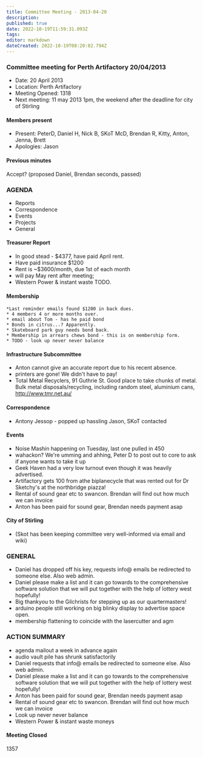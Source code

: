 ```yaml
---
title: Committee Meeting - 2013-04-20
description: 
published: true
date: 2022-10-19T11:59:31.093Z
tags: 
editor: markdown
dateCreated: 2022-10-19T08:20:02.794Z
---
```


### Committee meeting for Perth Artifactory 20/04/2013

-   Date: 20 April 2013
-   Location: Perth Artifactory
-   Meeting Opened: 1318
-   Next meeting: 11 may 2013 1pm, the weekend after the deadline for city of Stirling

#### Members present

-   Present: PeterD, Daniel H, Nick B, SKoT McD, Brendan R, Kitty, Anton, Jenna, Brett
-   Apologies: Jason

#### Previous minutes

Accept? (proposed Daniel, Brendan seconds, passed)

### AGENDA

-   Reports
-   Correspondence
-   Events
-   Projects
-   General

#### Treasurer Report

-   In good stead - \$4377, have paid April rent.
-   Have paid insurance \$1200
-   Rent is \~\$3600/month, due 1st of each month
-   will pay May rent after meeting;
-   Western Power & instant waste TODO.

#### Membership

    *Last reminder emails found $1200 in back dues.
    * 4 members 4 or more months over.
    * email about Tom - has he paid bond
    * Bonds in citrus...? Apparently.
    * Skateboard park guy needs bond back.
    * Membership in arrears chews bond - this is on membership form. 
    * TODO - look up never never balance

#### Infrastructure Subcommittee

-   Anton cannot give an accurate report due to his recent absence.
-   printers are gone! We didn't have to pay!
-   Total Metal Recyclers, 91 Guthrie St. Good place to take chunks of metal. Bulk metal disposals/recycling, including random steel, aluminium cans, <http://www.tmr.net.au/>

#### Correspondence

-   Antony Jessop - popped up hassling Jason, SKoT contacted

#### Events

-   Noise Mashin happening on Tuesday, last one pulled in 450
-   wahackon? We're umming and ahhing, Peter D to post out to core to ask if anyone wants to take it up
-   Geek Haven had a very low turnout even though it was heavily advertised.
-   Artifactory gets 100 from athe biplanecycle that was rented out for Dr Sketchy's at the northbridge piazza!
-   Rental of sound gear etc to swancon. Brendan will find out how much we can invoice
-   Anton has been paid for sound gear, Brendan needs payment asap

#### City of Stirling

-   (Skot has been keeping committee very well-informed via email and wiki)

### GENERAL

-   Daniel has dropped off his key, requests info@ emails be redirected to someone else. Also web admin.
-   Daniel please make a list and it can go towards to the comprehensive software solution that we will put together with the help of lottery west hopefully!
-   Big thankyou to the Gilchrists for stepping up as our quartermasters!
-   arduino people still working on big blinky display to advertise space open.
-   membership flattening to coincide with the lasercutter and agm

### ACTION SUMMARY

-   agenda mailout a week in advance again
-   audio vault pile has shrunk satisfactorily
-   Daniel requests that info@ emails be redirected to someone else. Also web admin.
-   Daniel please make a list and it can go towards to the comprehensive software solution that we will put together with the help of lottery west hopefully!
-   Anton has been paid for sound gear, Brendan needs payment asap
-   Rental of sound gear etc to swancon. Brendan will find out how much we can invoice
-   Look up never never balance
-   Western Power & instant waste moneys

#### Meeting Closed

1357
